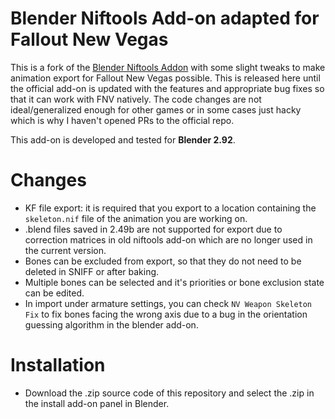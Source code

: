 # Blender Niftools Add-on adapted for Fallout New Vegas
 
This is a fork of the [Blender Niftools Addon](https://github.com/niftools/blender_niftools_addon) with some slight tweaks to make animation export for Fallout New Vegas possible. This is released here until the official add-on is updated with the features and appropriate bug fixes so that it can work with FNV natively. The code changes are not ideal/generalized enough for other games or in some cases just hacky which is why I haven't opened PRs to the official repo.

This add-on is developed and tested for **Blender 2.92**.

# Changes

- KF file export: it is required that you export to a location containing the `skeleton.nif` file of the animation you are working on.
- .blend files saved in 2.49b are not supported for export due to correction matrices in old niftools add-on which are no longer used in the current version.
- Bones can be excluded from export, so that they do not need to be deleted in SNIFF or after baking.
- Multiple bones can be selected and it's priorities or bone exclusion state can be edited.
- In import under armature settings, you can check `NV Weapon Skeleton Fix` to fix bones facing the wrong axis due to a bug in the orientation guessing algorithm in the blender add-on.

# Installation
- Download the .zip source code of this repository and select the .zip in the install add-on panel in Blender.